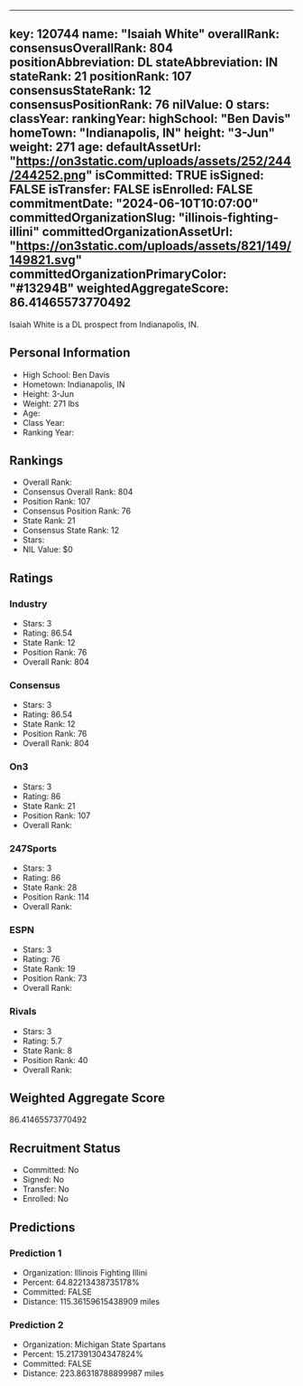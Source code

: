 ---
  key: 120744
  name: "Isaiah White"
  overallRank: 
  consensusOverallRank: 804
  positionAbbreviation: DL
  stateAbbreviation: IN
  stateRank: 21
  positionRank: 107
  consensusStateRank: 12
  consensusPositionRank: 76
  nilValue: 0
  stars: 
  classYear: 
  rankingYear: 
  highSchool: "Ben Davis"
  homeTown: "Indianapolis, IN"
  height: "3-Jun"
  weight: 271
  age: 
  defaultAssetUrl: "https://on3static.com/uploads/assets/252/244/244252.png"
  isCommitted: TRUE
  isSigned: FALSE
  isTransfer: FALSE
  isEnrolled: FALSE
  commitmentDate: "2024-06-10T10:07:00"
  committedOrganizationSlug: "illinois-fighting-illini"
  committedOrganizationAssetUrl: "https://on3static.com/uploads/assets/821/149/149821.svg"
  committedOrganizationPrimaryColor: "#13294B"
  weightedAggregateScore: 86.41465573770492
  ---
  
  Isaiah White is a DL prospect from Indianapolis, IN.
  
  ## Personal Information
  - High School: Ben Davis
  - Hometown: Indianapolis, IN
  - Height: 3-Jun
  - Weight: 271 lbs
  - Age: 
  - Class Year: 
  - Ranking Year: 
  
  ## Rankings
  - Overall Rank: 
  - Consensus Overall Rank: 804
  - Position Rank: 107
  - Consensus Position Rank: 76
  - State Rank: 21
  - Consensus State Rank: 12
  - Stars: 
  - NIL Value: $0
  
  ## Ratings
  
  ### Industry
  - Stars: 3
  - Rating: 86.54
  - State Rank: 12
  - Position Rank: 76
  - Overall Rank: 804
  
  ### Consensus
  - Stars: 3
  - Rating: 86.54
  - State Rank: 12
  - Position Rank: 76
  - Overall Rank: 804
  
  ### On3
  - Stars: 3
  - Rating: 86
  - State Rank: 21
  - Position Rank: 107
  - Overall Rank: 
  
  ### 247Sports
  - Stars: 3
  - Rating: 86
  - State Rank: 28
  - Position Rank: 114
  - Overall Rank: 
  
  ### ESPN
  - Stars: 3
  - Rating: 76
  - State Rank: 19
  - Position Rank: 73
  - Overall Rank: 
  
  ### Rivals
  - Stars: 3
  - Rating: 5.7
  - State Rank: 8
  - Position Rank: 40
  - Overall Rank: 
  
  ## Weighted Aggregate Score
  86.41465573770492
  
  ## Recruitment Status
  - Committed: No
  - Signed: No
  - Transfer: No
  - Enrolled: No
  
  
  
  ## Predictions
  
  ### Prediction 1
  - Organization: Illinois Fighting Illini
  - Percent: 64.82213438735178%
  - Committed: FALSE
  - Distance: 115.36159615438909 miles
  
  ### Prediction 2
  - Organization: Michigan State Spartans
  - Percent: 15.217391304347824%
  - Committed: FALSE
  - Distance: 223.86318788899987 miles
  